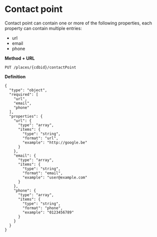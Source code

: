 ---
---

# Contact point
Contact point can contain one or more of the following properties, each property can contain multiple entries:
- url
- email
- phone

**Method + URL**

```
PUT /places/{cdbid}/contactPoint
```

**Definition**
```
{
  "type": "object",
  "required": [
    "url",
    "email",
    "phone"
  ],
  "properties": {
    "url": {
      "type": "array",
      "items": {
        "type": "string",
        "format": "url",
        "example": "http://google.be"
      }
    },
    "email": {
      "type": "array",
      "items": {
        "type": "string",
        "format": "email",
        "example": "user@example.com"
      }
    },
    "phone": {
      "type": "array",
      "items": {
        "type": "string",
        "format": "phone",
        "example": "0123456789"
      }
    }
  }
}
```
